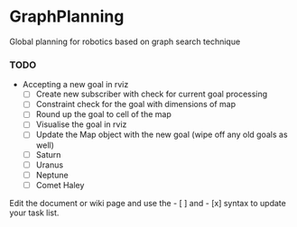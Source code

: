# GraphPlanning
Global planning for robotics based on graph search technique

### TODO
* Accepting a new goal in rviz
    - [ ] Create new subscriber with check for current goal processing
    - [ ] Constraint check for the goal with dimensions of map
    - [ ] Round up the goal to cell of the map
    - [ ] Visualise the goal in rviz
    - [ ] Update the Map object with the new goal (wipe off any old goals as well)
    - [ ] Saturn
    - [ ] Uranus
    - [ ] Neptune
    - [ ] Comet Haley

Edit the document or wiki page and use the - [ ] and - [x] syntax to update your task list.
